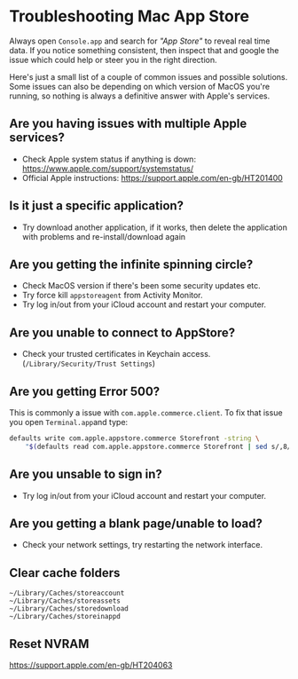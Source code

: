 # Troubleshooting Mac App Store

Always open `Console.app` and search for *"App Store"* to reveal real time data. If you notice something consistent, then inspect that and google the issue which could help or steer you in the right direction. 

Here's just a small list of a couple of common issues and possible solutions. Some issues can also be depending on which version of MacOS you're running, so nothing is always a definitive answer with Apple's services.


## Are you having issues with multiple Apple services?
-   Check Apple system status if anything is down: 
    https://www.apple.com/support/systemstatus/
-   Official Apple instructions: 
    https://support.apple.com/en-gb/HT201400



## Is it just a specific application?

-   Try download another application, if it works, then delete the application with problems and re-install/download again



## Are you getting the infinite spinning circle?
- Check MacOS version if there's been some security updates etc.
- Try force kill `appstoreagent` from Activity Monitor. 
- Try log in/out from your iCloud account and restart your computer.



## Are you unable to connect to AppStore?

-   Check your trusted certificates in Keychain access. (`/Library/Security/Trust Settings`)



## Are you getting Error 500?

This is commonly a issue with `com.apple.commerce.client`. To fix that issue you open `Terminal.app`and type:

```sh
defaults write com.apple.appstore.commerce Storefront -string \
    "$(defaults read com.apple.appstore.commerce Storefront | sed s/,8/,13/)"
```



## Are you unsable to sign in? 

-   Try log in/out from your iCloud account and restart your computer.



## Are you getting a blank page/unable to load?

-   Check your network settings, try restarting the network interface. 



## Clear cache folders

```
~/Library/Caches/storeaccount
~/Library/Caches/storeassets
~/Library/Caches/storedownload
~/Library/Caches/storeinappd
```



## Reset NVRAM

https://support.apple.com/en-gb/HT204063